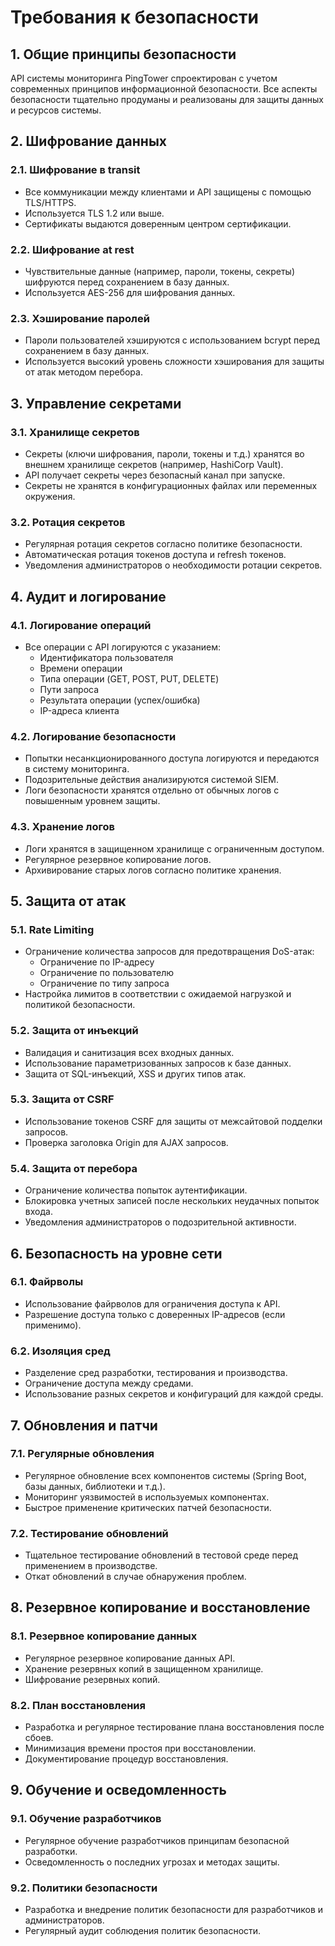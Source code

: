 # Требования к безопасности

## 1. Общие принципы безопасности

API системы мониторинга PingTower спроектирован с учетом современных принципов информационной безопасности. Все аспекты безопасности тщательно продуманы и реализованы для защиты данных и ресурсов системы.

## 2. Шифрование данных

### 2.1. Шифрование в transit

- Все коммуникации между клиентами и API защищены с помощью TLS/HTTPS.
- Используется TLS 1.2 или выше.
- Сертификаты выдаются доверенным центром сертификации.

### 2.2. Шифрование at rest

- Чувствительные данные (например, пароли, токены, секреты) шифруются перед сохранением в базу данных.
- Используется AES-256 для шифрования данных.

### 2.3. Хэширование паролей

- Пароли пользователей хэшируются с использованием bcrypt перед сохранением в базу данных.
- Используется высокий уровень сложности хэширования для защиты от атак методом перебора.

## 3. Управление секретами

### 3.1. Хранилище секретов

- Секреты (ключи шифрования, пароли, токены и т.д.) хранятся во внешнем хранилище секретов (например, HashiCorp Vault).
- API получает секреты через безопасный канал при запуске.
- Секреты не хранятся в конфигурационных файлах или переменных окружения.

### 3.2. Ротация секретов

- Регулярная ротация секретов согласно политике безопасности.
- Автоматическая ротация токенов доступа и refresh токенов.
- Уведомления администраторов о необходимости ротации секретов.

## 4. Аудит и логирование

### 4.1. Логирование операций

- Все операции с API логируются с указанием:
  - Идентификатора пользователя
  - Времени операции
  - Типа операции (GET, POST, PUT, DELETE)
  - Пути запроса
  - Результата операции (успех/ошибка)
  - IP-адреса клиента

### 4.2. Логирование безопасности

- Попытки несанкционированного доступа логируются и передаются в систему мониторинга.
- Подозрительные действия анализируются системой SIEM.
- Логи безопасности хранятся отдельно от обычных логов с повышенным уровнем защиты.

### 4.3. Хранение логов

- Логи хранятся в защищенном хранилище с ограниченным доступом.
- Регулярное резервное копирование логов.
- Архивирование старых логов согласно политике хранения.

## 5. Защита от атак

### 5.1. Rate Limiting

- Ограничение количества запросов для предотвращения DoS-атак:
  - Ограничение по IP-адресу
  - Ограничение по пользователю
  - Ограничение по типу запроса
- Настройка лимитов в соответствии с ожидаемой нагрузкой и политикой безопасности.

### 5.2. Защита от инъекций

- Валидация и санитизация всех входных данных.
- Использование параметризованных запросов к базе данных.
- Защита от SQL-инъекций, XSS и других типов атак.

### 5.3. Защита от CSRF

- Использование токенов CSRF для защиты от межсайтовой подделки запросов.
- Проверка заголовка Origin для AJAX запросов.

### 5.4. Защита от перебора

- Ограничение количества попыток аутентификации.
- Блокировка учетных записей после нескольких неудачных попыток входа.
- Уведомления администраторов о подозрительной активности.

## 6. Безопасность на уровне сети

### 6.1. Файрволы

- Использование файрволов для ограничения доступа к API.
- Разрешение доступа только с доверенных IP-адресов (если применимо).

### 6.2. Изоляция сред

- Разделение сред разработки, тестирования и производства.
- Ограничение доступа между средами.
- Использование разных секретов и конфигураций для каждой среды.

## 7. Обновления и патчи

### 7.1. Регулярные обновления

- Регулярное обновление всех компонентов системы (Spring Boot, базы данных, библиотеки и т.д.).
- Мониторинг уязвимостей в используемых компонентах.
- Быстрое применение критических патчей безопасности.

### 7.2. Тестирование обновлений

- Тщательное тестирование обновлений в тестовой среде перед применением в производстве.
- Откат обновлений в случае обнаружения проблем.

## 8. Резервное копирование и восстановление

### 8.1. Резервное копирование данных

- Регулярное резервное копирование данных API.
- Хранение резервных копий в защищенном хранилище.
- Шифрование резервных копий.

### 8.2. План восстановления

- Разработка и регулярное тестирование плана восстановления после сбоев.
- Минимизация времени простоя при восстановлении.
- Документирование процедур восстановления.

## 9. Обучение и осведомленность

### 9.1. Обучение разработчиков

- Регулярное обучение разработчиков принципам безопасной разработки.
- Осведомленность о последних угрозах и методах защиты.

### 9.2. Политики безопасности

- Разработка и внедрение политик безопасности для разработчиков и администраторов.
- Регулярный аудит соблюдения политик безопасности.
